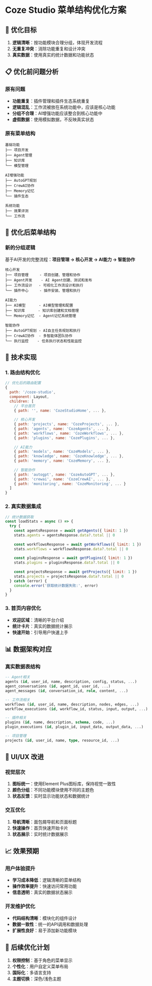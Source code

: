 # Coze Studio 菜单结构优化方案

## 🎯 优化目标

1. **逻辑清晰**：按功能模块合理分组，体现开发流程
2. **无重复冲突**：消除功能重复和设计冲突
3. **真实数据**：使用真实的统计数据和功能状态

## 📋 优化前问题分析

### 原有问题
- **功能重复**：插件管理和插件生态系统重复
- **逻辑混乱**：工作流被放在系统功能中，应该是核心功能
- **分组不合理**：AI增强功能应该整合到核心功能中
- **虚假数据**：使用模拟数据，不反映真实状态

### 原有菜单结构
```
基础功能
├── 项目开发
├── Agent管理
├── 知识库
└── 模型管理

AI增强功能
├── AutoGPT规划
├── CrewAI协作
├── Memory记忆
└── 插件生态

系统功能
├── 效果评测
└── 工作流
```

## 🚀 优化后菜单结构

### 新的分组逻辑
基于AI开发的完整流程：**项目管理 → 核心开发 → AI能力 → 智能协作**

```
核心开发
├── 项目管理     - 项目创建、管理和协作
├── Agent开发    - AI Agent创建、测试和发布
├── 工作流设计   - 可视化工作流设计和执行
└── 插件中心     - 插件安装、管理和执行

AI能力
├── AI模型      - AI模型管理和配置
├── 知识库      - 知识库创建和文档管理
└── Memory记忆  - Agent记忆系统管理

智能协作
├── AutoGPT规划 - AI自主任务规划和执行
├── CrewAI协作  - 多智能体团队协作
└── 执行监控    - 任务执行状态和性能监控
```

## 🔧 技术实现

### 1. 路由结构优化
```javascript
// 优化后的路由配置
{
  path: '/coze-studio',
  component: Layout,
  children: [
    // 平台首页
    { path: '', name: 'CozeStudioHome', ... },
    
    // 核心开发
    { path: 'projects', name: 'CozeProjects', ... },
    { path: 'agents', name: 'CozeAgents', ... },
    { path: 'workflows', name: 'CozeWorkflows', ... },
    { path: 'plugins', name: 'CozePlugins', ... },
    
    // AI能力
    { path: 'models', name: 'CozeModels', ... },
    { path: 'knowledge', name: 'CozeKnowledge', ... },
    { path: 'memory', name: 'CozeMemory', ... },
    
    // 智能协作
    { path: 'autogpt', name: 'CozeAutoGPT', ... },
    { path: 'crewai', name: 'CozeCrewAI', ... },
    { path: 'monitoring', name: 'CozeMonitoring', ... }
  ]
}
```

### 2. 真实数据集成
```javascript
// 统计数据获取
const loadStats = async () => {
  try {
    const agentsResponse = await getAgents({ limit: 1 })
    stats.agents = agentsResponse.data?.total || 0
    
    const workflowsResponse = await getWorkflows({ limit: 1 })
    stats.workflows = workflowsResponse.data?.total || 0
    
    const pluginsResponse = await getPlugins({ limit: 1 })
    stats.plugins = pluginsResponse.data?.total || 0
    
    const projectsResponse = await getProjects({ limit: 1 })
    stats.projects = projectsResponse.data?.total || 0
  } catch (error) {
    console.error('获取统计数据失败:', error)
  }
}
```

### 3. 首页内容优化
- **欢迎区域**：清晰的平台介绍
- **统计卡片**：真实的数据统计展示
- **快速开始**：引导用户快速上手

## 📊 数据架构对应

### 真实数据表结构
```sql
-- Agent相关
agents (id, user_id, name, description, config, status, ...)
agent_conversations (id, agent_id, user_id, ...)
agent_messages (id, conversation_id, role, content, ...)

-- 工作流相关
workflows (id, user_id, name, description, nodes, edges, ...)
workflow_executions (id, workflow_id, status, input, output, ...)

-- 插件相关
plugins (id, name, description, schema, code, ...)
plugin_executions (id, plugin_id, input_data, output_data, ...)

-- 项目管理
projects (id, user_id, name, type, resource_id, ...)
```

## 🎨 UI/UX 改进

### 视觉层次
1. **图标统一**：使用Element Plus图标库，保持视觉一致性
2. **颜色分组**：不同功能模块使用不同的主题色
3. **状态反馈**：实时显示功能状态和数据统计

### 交互优化
1. **导航清晰**：面包屑导航和页面标题
2. **快速操作**：首页快速开始卡片
3. **状态展示**：实时统计数据展示

## 📈 效果预期

### 用户体验提升
- **学习成本降低**：逻辑清晰的菜单结构
- **操作效率提升**：快速访问常用功能
- **信息透明**：真实的数据状态展示

### 开发维护优化
- **代码结构清晰**：模块化的组件设计
- **数据一致性**：统一的API调用和数据处理
- **扩展性良好**：易于添加新功能模块

## 🔄 后续优化计划

1. **权限控制**：基于角色的菜单显示
2. **个性化**：用户自定义菜单布局
3. **国际化**：多语言支持
4. **主题切换**：深色/浅色主题
